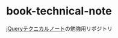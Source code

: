 # book-technical-note

[jQueryテクニカルノート](http://www.sbcr.jp/products/4797385274.html?sku=4797385274)の勉強用リポジトリ